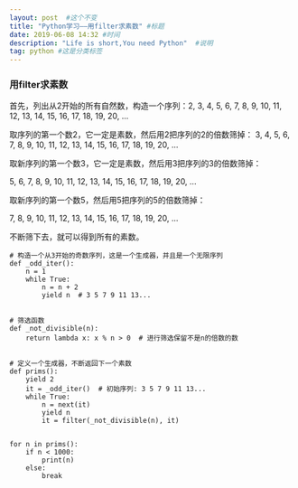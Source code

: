 ```yaml
---
layout: post  #这个不变
title: "Python学习——用filter求素数" #标题
date: 2019-06-08 14:32 #时间
description: "Life is short,You need Python"  #说明
tag: python #这是分类标签
---
```


### 用filter求素数
首先，列出从2开始的所有自然数，构造一个序列：2, 3, 4, 5, 6, 7, 8, 9, 10, 11, 12, 13, 14, 15, 16, 17, 18, 19, 20, ...

取序列的第一个数2，它一定是素数，然后用2把序列的2的倍数筛掉：
3, 4, 5, 6, 7, 8, 9, 10, 11, 12, 13, 14, 15, 16, 17, 18, 19, 20, ...

取新序列的第一个数3，它一定是素数，然后用3把序列的3的倍数筛掉：

5, 6, 7, 8, 9, 10, 11, 12, 13, 14, 15, 16, 17, 18, 19, 20, ...

取新序列的第一个数5，然后用5把序列的5的倍数筛掉：

7, 8, 9, 10, 11, 12, 13, 14, 15, 16, 17, 18, 19, 20, ...

不断筛下去，就可以得到所有的素数。
```
# 构造一个从3开始的奇数序列，这是一个生成器，并且是一个无限序列
def _odd_iter():
    n = 1
    while True:
        n = n + 2
        yield n  # 3 5 7 9 11 13...


# 筛选函数
def _not_divisible(n):
    return lambda x: x % n > 0  # 进行筛选保留不是n的倍数的数


# 定义一个生成器，不断返回下一个素数
def prims():
    yield 2
    it = _odd_iter()  # 初始序列: 3 5 7 9 11 13...
    while True:
        n = next(it)
        yield n
        it = filter(_not_divisible(n), it)


for n in prims():
    if n < 1000:
        print(n)
    else:
        break
```
